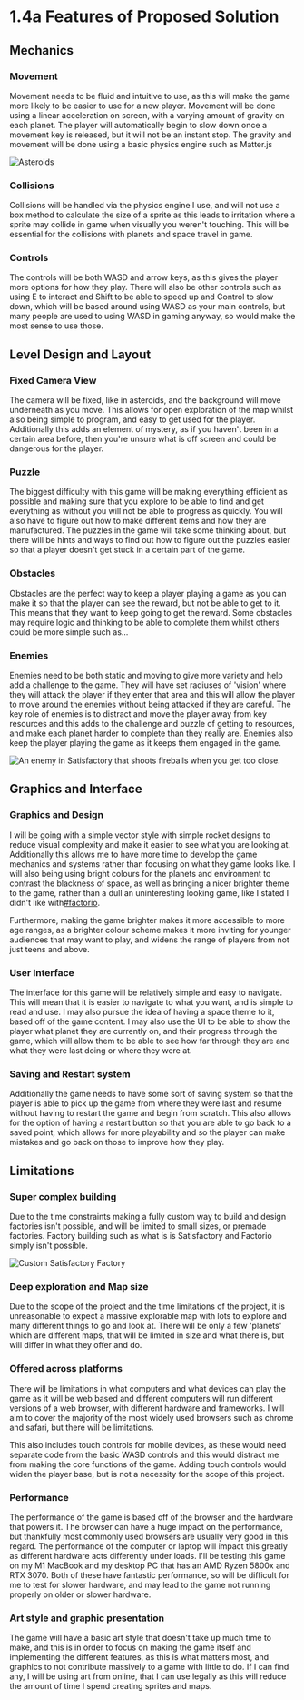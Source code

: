 # 1.4a Features of Proposed Solution

## Mechanics

### Movement

Movement needs to be fluid and intuitive to use, as this will make the game more likely to be easier to use for a new player. Movement will be done using a linear acceleration on screen, with a varying amount of gravity on each planet. The player will automatically begin to slow down once a movement key is released, but it will not be an instant stop. The gravity and movement will be done using a basic physics engine such as Matter.js

![Asteroids](https://c.tenor.com/o9t2JYNU4LYAAAAC/asteroids-atari.gif)

### Collisions

Collisions will be handled via the physics engine I use, and will not use a box method to calculate the size of a sprite as this leads to irritation where a sprite may collide in game when visually you weren't touching. This will be essential for the collisions with planets and space travel in game.&#x20;

### Controls

The controls will be both WASD and arrow keys, as this gives the player more options for how they play. There will also be other controls such as using E to interact and Shift to be able to speed up and Control to slow down, which will be based around using WASD as your main controls, but many people are used to using WASD in gaming anyway, so would make the most sense to use those.&#x20;

## Level Design and Layout

### Fixed Camera View

The camera will be fixed, like in asteroids, and the background will move underneath as you move. This allows for open exploration of the map whilst also being simple to program, and easy to get used for the player. Additionally this adds an element of mystery, as if you haven't been in a certain area before, then you're unsure what is off screen and could be dangerous for the player.&#x20;

### Puzzle

The biggest difficulty with this game will be making everything efficient as possible and making sure that you explore to be able to find and get everything as without you will not be able to progress as quickly. You will also have to figure out how to make different items and how they are manufactured. The puzzles in the game will take some thinking about, but there will be hints and ways to find out how to figure out the puzzles easier so that a player doesn't get stuck in a certain part of the game.&#x20;

### Obstacles

Obstacles are the perfect way to keep a player playing a game as you can make it so that the player can see the reward, but not be able to get to it. This means that they want to keep going to get the reward. Some obstacles may require logic and thinking to be able to complete them whilst others could be more simple such as...

### Enemies

Enemies need to be both static and moving to give more variety and help add a challenge to the game. They will have set radiuses of 'vision' where they will attack the player if they enter that area and this will allow the player to move around the enemies without being attacked if they are careful. The key role of enemies is to distract and move the player away from key resources and this adds to the challenge and puzzle of getting to resources, and make each planet harder to complete than they really are. Enemies also keep the player playing the game as it keeps them engaged in the game.&#x20;

![An enemy in Satisfactory that shoots fireballs when you get too close.](https://thumbs.gfycat.com/GiftedVariableFinnishspitz-size\_restricted.gif)

## Graphics and Interface

### Graphics and Design

I will be going with a simple vector style with simple rocket designs to reduce visual complexity and make it easier to see what you are looking at. Additionally this allows me to have more time to develop the game mechanics and systems rather than focusing on what they game looks like. I will also being using bright colours for the planets and environment to contrast the blackness of space, as well as bringing a nicer brighter theme to the game, rather than a dull an uninteresting looking game, like I stated I didn't like with[#factorio](1.3-research-the-problem.md#factorio "mention").&#x20;

Furthermore, making the game brighter makes it more accessible to more age ranges, as a brighter colour scheme makes it more inviting for younger audiences that may want to play, and widens the range of players from not just teens and above.&#x20;

### User Interface

The interface for this game will be relatively simple and easy to navigate. This will mean that it is easier to navigate to what you want, and is simple to read and use. I may also pursue the idea of having a space theme to it, based off of the game content. I may also use the UI to be able to show the player what planet they are currently on, and their progress through the game, which will allow them to be able to see how far through they are and what they were last doing or where they were at.&#x20;

### Saving and Restart system

Additionally the game needs to have some sort of saving system so that the player is able to pick up the game from where they were last and resume without having to restart the game and begin from scratch. This also allows for the option of having a restart button so that you are able to go back to a saved point, which allows for more playability and so the player can make mistakes and go back on those to improve how they play.&#x20;

## Limitations

### Super complex building

Due to the time constraints making a fully custom way to build and design factories isn't possible, and will be limited to small sizes, or premade factories. Factory building such as what is is Satisfactory and Factorio simply isn't possible.&#x20;

![Custom Satisfactory Factory](https://c.tenor.com/fjjZ098COeYAAAAC/satisfactory-the-best-game-of-all.gif)

### Deep exploration and Map size

Due to the scope of the project and the time limitations of the project, it is unreasonable to expect a massive explorable map with lots to explore and many different things to go and look at. There will be only a few 'planets' which are different maps, that will be limited in size and what there is, but will differ in what they offer and do.&#x20;

### Offered across platforms

There will be limitations in what computers and what devices can play the game as it will be web based and different computers will run different versions of a web browser, with different hardware and frameworks. I will aim to cover the majority of the most widely used browsers such as chrome and safari, but there will be limitations.&#x20;

This also includes touch controls for mobile devices, as these would need separate code from the basic WASD controls and this would distract me from making the core functions of the game. Adding touch controls would widen the player base, but is not a necessity for the scope of this project.&#x20;

### Performance

The performance of the game is based off of the browser and the hardware that powers it. The browser can have a huge impact on the performance, but thankfully most commonly used browsers are usually very good in this regard. The performance of the computer or laptop will impact this greatly as different hardware acts differently under loads. I'll be testing this game on my M1 MacBook and my desktop PC that has an AMD Ryzen 5800x and RTX 3070. Both of these have fantastic performance, so will be difficult for me to test for slower hardware, and may lead to the game not running properly on older or slower hardware.&#x20;

### Art style and graphic presentation

The game will have a basic art style that doesn't take up much time to make, and this is in order to focus on making the game itself and implementing the different features, as this is what matters most, and graphics to not contribute massively to a game with little to do. If I can find any, I will be using art from online, that I can use legally as this will reduce the amount of time I spend creating sprites and maps.&#x20;
